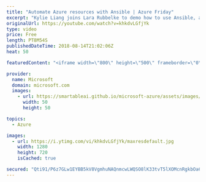 ```yaml
---
title: "Automate Azure resources with Ansible | Azure Friday"
excerpt: "Kylie Liang joins Lara Rubbelke to demo how to use Ansible, an open-source, simple IT automation engine for automating cloud provisioning, configuration management and application deployments on Azure. Kylie also shares the roadmap for Ansible on Azure. [00:15] Demo Start   For more information:  + Ansible"
originalUrl: https://youtube.com/watch?v=khkdvLGfjYk
type: video
price: Free
length: PT8M54S
publishedDateTime: 2018-08-14T21:02:06Z
heat: 50

featuredContent: "<iframe width=\"800\" height=\"500\" frameborder=\"0\" src=\"https://www.youtube.com/embed/khkdvLGfjYk\" allow=\"accelerometer; autoplay; encrypted-media; gyroscope; picture-in-picture\" allowfullscreen></iframe>"

provider:
  name: Microsoft
  domain: microsoft.com
  images:
    - url: https://smartableai.github.io/microsoft-azure/assets/images/organizations/microsoft.com-50x50.jpg
      width: 50
      height: 50

topics:
  - Azure

images:
  - url: https://i.ytimg.com/vi/khkdvLGfjYk/maxresdefault.jpg
    width: 1280
    height: 720
    isCached: true

secured: "Qti91/P6z7GLw1EYBB5kV8VgmhuNAQnmcwLWQSO8lK33tvT5lXOMcnRgkbOa6b/qreZ9v1Js1NdbbbJTxnhTQXb6kZraM+3wSTiNCMiYlslgV8+bcxBpsJJRl1P7lkqoxrzvi9MRQgm0lQVvURXYPbcSHOOC9Emdg+zZ1T/LOdO1JrJ8211q+ag7eBy+vrnrywpe3PRXgE+ZB1lS6LFL86rE09EeilihJnkQWDKs/hcK+sF92Udr2f6Dhw6QgDoXQtNsg5a6LdZMAl7fOVXZjqOiNsZIMvJUbaS1DSmeOeG6FvJA74GXCiQ2fotC7eZM9JcBwa3RxqKAmpuTVf+UHzq8PZwdpUFKr+Issjl/883cXOciUaDVsKBHIskQaLE6Z73U6VvXsHZGt7aksqs8lJp1DmgYrcdLlLENgpKMnG8=;2pVdHfPFm6i125iGLBwa6A=="
---
```


